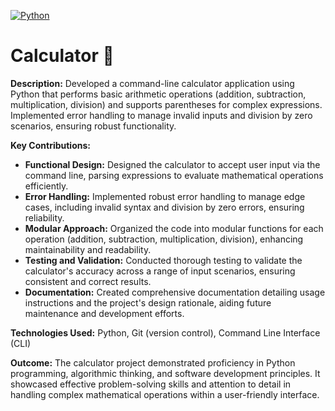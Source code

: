 [![Python](https://img.shields.io/badge/Python-3776AB?style=for-the-badge&logo=python&logoColor=white)](https://www.python.org/)

# Calculator 🧮

**Description:** Developed a command-line calculator application using Python that performs basic arithmetic operations (addition, subtraction, multiplication, division) and supports parentheses for complex expressions. Implemented error handling to manage invalid inputs and division by zero scenarios, ensuring robust functionality.

**Key Contributions:**
- **Functional Design:** Designed the calculator to accept user input via the command line, parsing expressions to evaluate mathematical operations efficiently.
- **Error Handling:** Implemented robust error handling to manage edge cases, including invalid syntax and division by zero errors, ensuring reliability.
- **Modular Approach:** Organized the code into modular functions for each operation (addition, subtraction, multiplication, division), enhancing maintainability and readability.
- **Testing and Validation:** Conducted thorough testing to validate the calculator's accuracy across a range of input scenarios, ensuring consistent and correct results.
- **Documentation:** Created comprehensive documentation detailing usage instructions and the project's design rationale, aiding future maintenance and development efforts.

**Technologies Used:**
Python, Git (version control), Command Line Interface (CLI)

**Outcome:**
The calculator project demonstrated proficiency in Python programming, algorithmic thinking, and software development principles. It showcased effective problem-solving skills and attention to detail in handling complex mathematical operations within a user-friendly interface.
